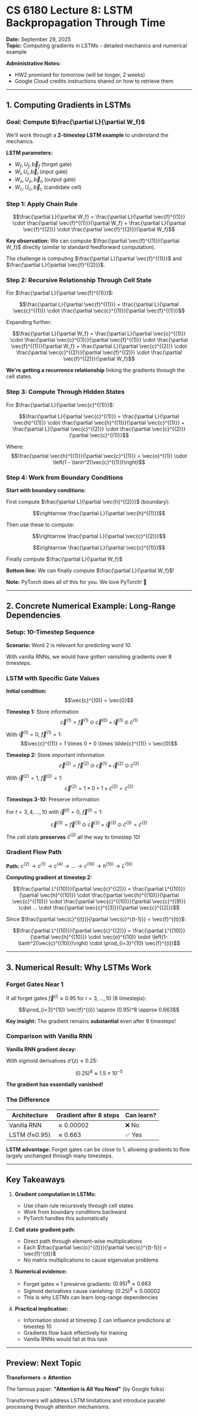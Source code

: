 # CS 6180 Lecture 8: LSTM Backpropagation Through Time
**Date:** September 29, 2025  
**Topic:** Computing gradients in LSTMs - detailed mechanics and numerical example

**Administrative Notes:**
- HW2 promised for tomorrow (will be longer, 2 weeks)
- Google Cloud credits instructions shared on how to retrieve them

---

## 1. Computing Gradients in LSTMs

### Goal: Compute $\frac{\partial L}{\partial W_f}$

We'll work through a **2-timestep LSTM example** to understand the mechanics.

**LSTM parameters:**
- $W_f, U_f, \vec{b}_f$ (forget gate)
- $W_i, U_i, \vec{b}_i$ (input gate)
- $W_o, U_o, \vec{b}_o$ (output gate)
- $W_c, U_c, \vec{b}_c$ (candidate cell)

### Step 1: Apply Chain Rule

$$\frac{\partial L}{\partial W_f} = \frac{\partial L}{\partial \vec{f}^{(1)}} \cdot \frac{\partial \vec{f}^{(1)}}{\partial W_f} + \frac{\partial L}{\partial \vec{f}^{(2)}} \cdot \frac{\partial \vec{f}^{(2)}}{\partial W_f}$$

**Key observation:** We can compute $\frac{\partial \vec{f}^{(1)}}{\partial W_f}$ directly (similar to standard feedforward computation).

The challenge is computing $\frac{\partial L}{\partial \vec{f}^{(1)}}$ and $\frac{\partial L}{\partial \vec{f}^{(2)}}$.

### Step 2: Recursive Relationship Through Cell State

For $\frac{\partial L}{\partial \vec{f}^{(1)}}$:

$$\frac{\partial L}{\partial \vec{f}^{(1)}} = \frac{\partial L}{\partial \vec{c}^{(1)}} \cdot \frac{\partial \vec{c}^{(1)}}{\partial \vec{f}^{(1)}}$$

Expanding further:

$$\frac{\partial L}{\partial W_f} = \frac{\partial L}{\partial \vec{c}^{(1)}} \cdot \frac{\partial \vec{c}^{(1)}}{\partial \vec{f}^{(1)}} \cdot \frac{\partial \vec{f}^{(1)}}{\partial W_f} + \frac{\partial L}{\partial \vec{c}^{(2)}} \cdot \frac{\partial \vec{c}^{(2)}}{\partial \vec{f}^{(2)}} \cdot \frac{\partial \vec{f}^{(2)}}{\partial W_f}$$

**We're getting a recurrence relationship** linking the gradients through the cell states.

### Step 3: Compute Through Hidden States

For $\frac{\partial L}{\partial \vec{c}^{(1)}}$:

$$\frac{\partial L}{\partial \vec{c}^{(1)}} = \frac{\partial L}{\partial \vec{h}^{(1)}} \cdot \frac{\partial \vec{h}^{(1)}}{\partial \vec{c}^{(1)}} + \frac{\partial L}{\partial \vec{c}^{(2)}} \cdot \frac{\partial \vec{c}^{(2)}}{\partial \vec{c}^{(1)}}$$

Where:
$$\frac{\partial \vec{h}^{(1)}}{\partial \vec{c}^{(1)}} = \vec{o}^{(1)} \odot \left(1 - \tanh^2(\vec{c}^{(1)})\right)$$

### Step 4: Work from Boundary Conditions

**Start with boundary conditions:**

First compute $\frac{\partial L}{\partial \vec{h}^{(2)}}$ (boundary):

$$\rightarrow \frac{\partial L}{\partial \vec{h}^{(1)}}$$

Then use these to compute:

$$\rightarrow \frac{\partial L}{\partial \vec{c}^{(2)}}$$

$$\rightarrow \frac{\partial L}{\partial \vec{c}^{(1)}}$$

Finally compute $\frac{\partial L}{\partial W_f}$

**Bottom line:** We can finally compute $\frac{\partial L}{\partial W_f}$!

**Note:** PyTorch does all of this for you. We love PyTorch! 💙

---

## 2. Concrete Numerical Example: Long-Range Dependencies

### Setup: 10-Timestep Sequence

**Scenario:** Word 2 is relevant for predicting word 10.

With vanilla RNNs, we would have gotten vanishing gradients over 8 timesteps.

### LSTM with Specific Gate Values

**Initial condition:**
$$\vec{c}^{(0)} = \vec{0}$$

**Timestep 1:** Store information
$$\vec{c}^{(1)} = \vec{f}^{(1)} \odot \vec{c}^{(0)} + \vec{i}^{(1)} \odot \tilde{c}^{(1)}$$

With $\vec{i}^{(1)} = 0$, $\vec{f}^{(1)} = 1$:
$$\vec{c}^{(1)} = 1 \times 0 + 0 \times \tilde{c}^{(1)} = \vec{0}$$

**Timestep 2:** Store important information
$$\vec{c}^{(2)} = \vec{f}^{(2)} \odot \vec{c}^{(1)} + \vec{i}^{(2)} \odot \tilde{c}^{(2)}$$

With $\vec{i}^{(2)} = 1$, $\vec{f}^{(2)} = 1$:
$$\vec{c}^{(2)} = 1 \times 0 + 1 \times \tilde{c}^{(2)} = \tilde{c}^{(2)}$$

**Timesteps 3-10:** Preserve information

For $t = 3, 4, ..., 10$ with $\vec{i}^{(t)} = 0$, $\vec{f}^{(t)} = 1$:

$$\vec{c}^{(3)} = \vec{f}^{(3)} \odot \vec{c}^{(2)} + \vec{i}^{(3)} \odot \tilde{c}^{(3)} = \tilde{c}^{(2)}$$

The cell state **preserves** $\tilde{c}^{(2)}$ all the way to timestep 10!

### Gradient Flow Path

**Path:** $c^{(2)} \rightarrow c^{(1)} \rightarrow c^{(4)} \rightarrow ... \rightarrow c^{(10)} \rightarrow h^{(10)} \rightarrow L^{(10)}$

**Computing gradient at timestep 2:**

$$\frac{\partial L^{(10)}}{\partial \vec{c}^{(2)}} = \frac{\partial L^{(10)}}{\partial \vec{h}^{(10)}} \cdot \frac{\partial \vec{h}^{(10)}}{\partial \vec{c}^{(10)}} \cdot \frac{\partial \vec{c}^{(10)}}{\partial \vec{c}^{(9)}} \cdot ... \cdot \frac{\partial \vec{c}^{(3)}}{\partial \vec{c}^{(2)}}$$

Since $\frac{\partial \vec{c}^{(t)}}{\partial \vec{c}^{(t-1)}} = \vec{f}^{(t)}$:

$$\frac{\partial L^{(10)}}{\partial \vec{c}^{(2)}} = \frac{\partial L^{(10)}}{\partial \vec{h}^{(10)}} \cdot \vec{o}^{(10)} \odot \left(1-\tanh^2(\vec{c}^{(10)})\right) \cdot \prod_{i=3}^{10} \vec{f}^{(i)}$$

---

## 3. Numerical Result: Why LSTMs Work

### Forget Gates Near 1

If all forget gates $\vec{f}^{(i)} \approx 0.95$ for $i = 3, ..., 10$ (8 timesteps):

$$\prod_{i=3}^{10} \vec{f}^{(i)} \approx (0.95)^8 \approx 0.663$$

**Key insight:** The gradient remains **substantial** even after 8 timesteps!

### Comparison with Vanilla RNN

**Vanilla RNN gradient decay:**

With sigmoid derivatives $\sigma'(z) \leq 0.25$:

$$(0.25)^8 \approx 1.5 \times 10^{-5}$$

**The gradient has essentially vanished!**

### The Difference

| Architecture | Gradient after 8 steps | Can learn? |
|--------------|------------------------|------------|
| Vanilla RNN | $\approx 0.00002$ | ❌ No |
| LSTM (f≈0.95) | $\approx 0.663$ | ✅ Yes |

**LSTM advantage:** Forget gates can be close to 1, allowing gradients to flow largely unchanged through many timesteps.

---

## Key Takeaways

1. **Gradient computation in LSTMs:**
   - Use chain rule recursively through cell states
   - Work from boundary conditions backward
   - PyTorch handles this automatically

2. **Cell state gradient path:**
   - Direct path through element-wise multiplications
   - Each $\frac{\partial \vec{c}^{(t)}}{\partial \vec{c}^{(t-1)}} = \vec{f}^{(t)}$
   - No matrix multiplications to cause eigenvalue problems

3. **Numerical evidence:**
   - Forget gates ≈ 1 preserve gradients: $(0.95)^8 \approx 0.663$
   - Sigmoid derivatives cause vanishing: $(0.25)^8 \approx 0.00002$
   - This is why LSTMs can learn long-range dependencies

4. **Practical implication:**
   - Information stored at timestep 2 can influence predictions at timestep 10
   - Gradients flow back effectively for training
   - Vanilla RNNs would fail at this task

---

## Preview: Next Topic

**Transformers → Attention**

The famous paper: **"Attention is All You Need"** (by Google folks)

Transformers will address LSTM limitations and introduce parallel processing through attention mechanisms.